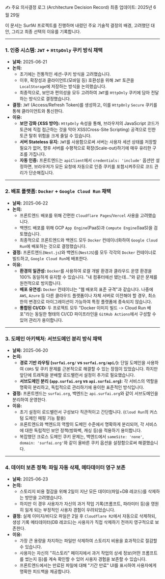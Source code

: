 ✍️ 주요 의사결정 로그 (Architecture Decision Record)
최종 업데이트: 2025년 6월 29일

이 문서는 SurfAI 프로젝트를 진행하며 내렸던 주요 기술적 결정의 배경, 고려했던 대안, 그리고 최종 선택의 이유를 기록합니다.

---

### 1. 인증 시스템: `JWT` + `HttpOnly` 쿠키 방식 채택

-   **날짜:** 2025-06-21
-   **논의:**
    -   초기에는 전통적인 세션-쿠키 방식을 고려했습니다.
    -   이후, 확장성과 클라이언트(모바일 등) 호환성을 위해 `JWT` 토큰을 `LocalStorage`에 저장하는 방식을 논의했습니다.
    -   최종적으로, 보안과 편의성을 모두 고려하여 `JWT`를 `HttpOnly` 쿠키에 담아 전달하는 방식으로 결정했습니다.
-   **결정:** `JWT` (Access/Refresh Token)를 생성하고, 이를 `HttpOnly` `Secure` 쿠키를 통해 클라이언트와 통신한다.
-   **이유:**
    -   **보안 강화 (XSS 방어):** `HttpOnly` 속성을 통해, 브라우저의 JavaScript 코드가 토큰에 직접 접근하는 것을 막아 XSS(Cross-Site Scripting) 공격으로 인한 토큰 탈취 위험을 크게 줄일 수 있습니다.
    -   **서버 Stateless 유지:** `JWT`를 사용함으로써 서버는 사용자 세션 상태를 저장할 필요가 없어, 향후 서버를 수평적으로 확장(Scale-out)하기에 매우 유리한 구조를 가집니다.
    -   **자동 인증:** 프론트엔드는 `apiClient`에서 `credentials: 'include'` 옵션만 설정하면, 브라우저가 모든 요청에 자동으로 인증 쿠키를 포함시켜주므로 코드 관리가 단순해집니다.

---

### 2. 배포 플랫폼: `Docker` + `Google Cloud Run` 채택

-   **날짜:** 2025-06-22
-   **논의:**
    -   프론트엔드 배포를 위해 간편한 `Cloudflare Pages`/`Vercel` 사용을 고려했습니다.
    -   백엔드 배포를 위해 GCP `App Engine`(PaaS)과 `Compute Engine`(IaaS)을 검토했습니다.
    -   최종적으로 프론트엔드와 백엔드 모두 `Docker` 컨테이너화하여 `Google Cloud Run`에 배포하는 것으로 결정했습니다.
-   **결정:** 프론트엔드(`Next.js`)와 백엔드(`NestJS`)를 모두 각각의 `Docker` 컨테이너로 빌드하고, `Google Cloud Run`에 배포한다.
-   **이유:**
    -   **환경의 일관성:** `Docker`를 사용하여 로컬 개발 환경과 클라우드 운영 환경을 100% 동일하게 유지할 수 있습니다. "내 컴퓨터에선 됐는데..."와 같은 문제를 원천적으로 방지합니다.
    -   **배포 유연성:** `Docker` 컨테이너는 "웹 배포의 표준 규격"과 같습니다. 나중에 `AWS`, `Azure` 등 다른 클라우드 플랫폼이나 자체 서버로 이전해야 할 경우, 최소한의 변경으로 마이그레이션이 가능하여 특정 플랫폼에 종속되지 않습니다.
    -   **통합된 CI/CD:** 두 프로젝트 모두 "Docker 이미지 빌드 -> Cloud Run 배포"라는 동일한 형태의 CI/CD 파이프라인을 `GitHub Actions`에서 구성할 수 있어 관리가 용이합니다.

---

### 3. 도메인 아키텍처: 서브도메인 분리 방식 채택

-   **날짜:** 2025-06-20
-   **논의:**
    -   **경로 기반 라우팅 (`surfai.org/` vs `surfai.org/api/`):** 단일 도메인을 사용하여 `CORS` 및 쿠키 문제를 근본적으로 해결할 수 있는 장점이 있었습니다. 하지만 앞단에 트래픽을 분배할 로드밸런서 설정이 추가로 필요했습니다.
    -   **서브도메인 분리 (`app.surfai.org` vs `api.surfai.org`):** 각 서비스의 역할을 명확히 분리하고, 독립적으로 관리하기에 용이한 표준적인 방식입니다.
-   **결정:** 프론트엔드는 `surfai.org`, 백엔드는 `api.surfai.org`와 같이 서브도메인을 분리하여 운영한다.
-   **이유:**
    -   초기 설정이 로드밸런서 구성보다 직관적이고 간단합니다. (`Cloud Run`의 커스텀 도메인 매핑 기능 활용)
    -   프론트엔드와 백엔드의 역할이 도메인 수준에서 명확하게 분리되어, 각 서비스에 대한 독립적인 보안 정책(방화벽, 캐싱 등)을 적용하기 용이합니다.
    -   복잡했던 크로스 도메인 쿠키 문제는, 백엔드에서 `sameSite: 'none'`, `domain: 'surfai.org'`와 같이 올바른 쿠키 옵션을 설정함으로써 해결했습니다.

---

### 4. 데이터 보존 정책: 파일 자동 삭제, 메타데이터 영구 보존

-   **날짜:** 2025-06-23
-   **논의:**
    -   스토리지 비용 절감을 위해 2일이 지난 모든 데이터(파일+DB 레코드)를 삭제하는 방안을 고려했습니다.
    -   하지만 이 경우 사용자가 자신의 과거 작업 기록(프롬프트, 파라미터 등)을 영원히 잃게 되는 부정적인 사용자 경험이 우려되었습니다.
-   **결정:** 실제 이미지/비디오 파일은 2일 후 `Cloudflare R2`에서 자동으로 삭제하되, 생성 기록 메타데이터(DB 레코드)는 사용자가 직접 삭제하기 전까지 영구적으로 보존한다.
-   **이유:**
    -   가장 큰 용량을 차지하는 파일만 삭제하여 스토리지 비용을 효과적으로 절감할 수 있습니다.
    -   사용자는 자신의 "히스토리" 페이지에서 과거 작업의 상세 정보(어떤 프롬프트를 썼는지 등)를 계속 확인할 수 있어 사용자 경험을 보존할 수 있습니다.
    -   프론트엔드에서는 만료된 파일에 대해 "기간 만료" UI를 표시하여 사용자에게 명확한 피드백을 제공합니다.
